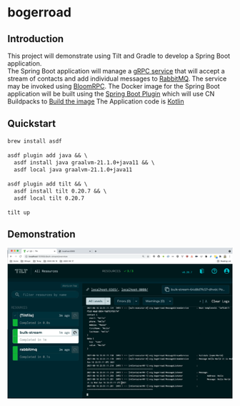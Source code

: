 # bogerroad

## Introduction

This project will demonstrate using Tilt and Gradle to develop a Spring Boot application.  
The Spring Boot application will manage a [gRPC service](bulk-stream/src/main/proto/bulk.proto) that will accept a stream of contacts and add individual messages to [RabbitMQ](https://www.rabbitmq.com/).  The service may be invoked using [BloomRPC](https://github.com/uw-labs/bloomrpc).
The Docker image for the Spring Boot application will be built using the [Spring Boot Plugin](https://docs.spring.io/spring-boot/docs/2.5.0/gradle-plugin/reference/htmlsingle/) which will use CN Buildpacks to [Build the image](https://docs.spring.io/spring-boot/docs/2.5.0/gradle-plugin/reference/htmlsingle/#build-image)
The Application code is [Kotlin](https://kotlinlang.org/)

## Quickstart

```shell
brew install asdf

asdf plugin add java && \
  asdf install java graalvm-21.1.0+java11 && \
  asdf local java graalvm-21.1.0+java11
  
asdf plugin add tilt && \
  asdf install tilt 0.20.7 && \
  asdf local tilt 0.20.7

tilt up      
```

## Demonstration

[![demo](docs/demo.png)](https://www.youtube.com/watch?v=768xOV5Ljj4 "Link Title")
